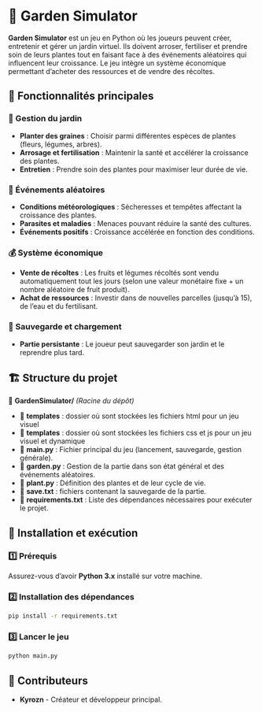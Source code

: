 # 🌱 Garden Simulator

**Garden Simulator** est un jeu en Python où les joueurs peuvent créer, entretenir et gérer un jardin virtuel. Ils doivent arroser, fertiliser et prendre soin de leurs plantes tout en faisant face à des événements aléatoires qui influencent leur croissance. Le jeu intègre un système économique permettant d’acheter des ressources et de vendre des récoltes.

## 📌 Fonctionnalités principales

### 🌿 Gestion du jardin
- **Planter des graines** : Choisir parmi différentes espèces de plantes (fleurs, légumes, arbres).
- **Arrosage et fertilisation** : Maintenir la santé et accélérer la croissance des plantes.
- **Entretien** : Prendre soin des plantes pour maximiser leur durée de vie.

### 🎲 Événements aléatoires
- **Conditions météorologiques** : Sécheresses et tempêtes affectant la croissance des plantes.
- **Parasites et maladies** : Menaces pouvant réduire la santé des cultures.
- **Événements positifs** : Croissance accélérée en fonction des conditions.

### 💰 Système économique
- **Vente de récoltes** : Les fruits et légumes récoltés sont vendu automatiquement tout les jours (selon une valeur monétaire fixe + un nombre aléatoire de fruit produit).
- **Achat de ressources** : Investir dans de nouvelles parcelles (jusqu’à 15), de l’eau et du fertilisant.

### 💾 Sauvegarde et chargement
- **Partie persistante** : Le joueur peut sauvegarder son jardin et le reprendre plus tard.

## 🏗️ Structure du projet

📂 **GardenSimulator/** *(Racine du dépôt)*
- 📂 **templates** : dossier où sont stockées les fichiers html pour un jeu visuel
- 📂 **templates** : dossier où sont stockées les fichiers css et js pour un jeu visuel et dynamique
- 📄 **main.py** : Fichier principal du jeu (lancement, sauvegarde, gestion générale).
- 📄 **garden.py** : Gestion de la partie dans son état général et des événements aléatoires.
- 📄 **plant.py** : Définition des plantes et de leur cycle de vie.
- 📄 **save.txt** : fichiers contenant la sauvegarde de la partie.
- 📄 **requirements.txt** : Liste des dépendances nécessaires pour exécuter le projet.

## 🚀 Installation et exécution

### 1️⃣ Prérequis
Assurez-vous d’avoir **Python 3.x** installé sur votre machine.

### 2️⃣ Installation des dépendances
```bash
pip install -r requirements.txt
```

### 3️⃣ Lancer le jeu
```bash
python main.py
```

## 📜 Contributeurs
- **Kyrozn** - Créateur et développeur principal.

